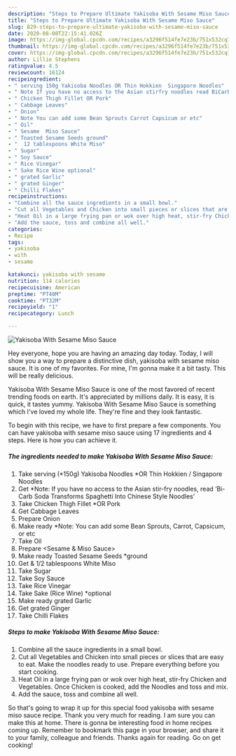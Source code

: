 ```yaml
---
description: "Steps to Prepare Ultimate Yakisoba With Sesame Miso Sauce"
title: "Steps to Prepare Ultimate Yakisoba With Sesame Miso Sauce"
slug: 829-steps-to-prepare-ultimate-yakisoba-with-sesame-miso-sauce
date: 2020-08-08T22:15:41.026Z
image: https://img-global.cpcdn.com/recipes/a3296f514fe7e23b/751x532cq70/yakisoba-with-sesame-miso-sauce-recipe-main-photo.jpg
thumbnail: https://img-global.cpcdn.com/recipes/a3296f514fe7e23b/751x532cq70/yakisoba-with-sesame-miso-sauce-recipe-main-photo.jpg
cover: https://img-global.cpcdn.com/recipes/a3296f514fe7e23b/751x532cq70/yakisoba-with-sesame-miso-sauce-recipe-main-photo.jpg
author: Lillie Stephens
ratingvalue: 4.5
reviewcount: 16124
recipeingredient:
- " serving 150g Yakisoba Noodles OR Thin Hokkien  Singapore Noodles"
- " Note If you have no access to the Asian stirfry noodles read BiCarb Soda Transforms Spaghetti Into Chinese Style Noodles"
- " Chicken Thigh Fillet OR Pork"
- " Cabbage Leaves"
- " Onion"
- " Note You can add some Bean Sprouts Carrot Capsicum or etc"
- " Oil"
- " Sesame  Miso Sauce"
- " Toasted Sesame Seeds ground"
- "  12 tablespoons White Miso"
- " Sugar"
- " Soy Sauce"
- " Rice Vinegar"
- " Sake Rice Wine optional"
- " grated Garlic"
- " grated Ginger"
- " Chilli Flakes"
recipeinstructions:
- "Combine all the sauce ingredients in a small bowl."
- "Cut all Vegetables and Chicken into small pieces or slices that are easy to eat. Make the noodles ready to use. Prepare everything before you start cooking."
- "Heat Oil in a large frying pan or wok over high heat, stir-fry Chicken and Vegetables. Once Chicken is cooked, add the Noodles and toss and mix."
- "Add the sauce, toss and combine all well."
categories:
- Recipe
tags:
- yakisoba
- with
- sesame

katakunci: yakisoba with sesame 
nutrition: 114 calories
recipecuisine: American
preptime: "PT40M"
cooktime: "PT32M"
recipeyield: "1"
recipecategory: Lunch

---
```



![Yakisoba With Sesame Miso Sauce](https://img-global.cpcdn.com/recipes/a3296f514fe7e23b/751x532cq70/yakisoba-with-sesame-miso-sauce-recipe-main-photo.jpg)

Hey everyone, hope you are having an amazing day today. Today, I will show you a way to prepare a distinctive dish, yakisoba with sesame miso sauce. It is one of my favorites. For mine, I'm gonna make it a bit tasty. This will be really delicious.

Yakisoba With Sesame Miso Sauce is one of the most favored of recent trending foods on earth. It's appreciated by millions daily. It is easy, it is quick, it tastes yummy. Yakisoba With Sesame Miso Sauce is something which I've loved my whole life. They're fine and they look fantastic.




To begin with this recipe, we have to first prepare a few components. You can have yakisoba with sesame miso sauce using 17 ingredients and 4 steps. Here is how you can achieve it.

<!--inarticleads1-->

##### The ingredients needed to make Yakisoba With Sesame Miso Sauce:

1. Take  serving (*150g) Yakisoba Noodles *OR Thin Hokkien / Singapore Noodles
1. Get  *Note: If you have no access to the Asian stir-fry noodles, read ‘Bi-Carb Soda Transforms Spaghetti Into Chinese Style Noodles’
1. Take  Chicken Thigh Fillet *OR Pork
1. Get  Cabbage Leaves
1. Prepare  Onion
1. Make ready  *Note: You can add some Bean Sprouts, Carrot, Capsicum, or etc
1. Take  Oil
1. Prepare  &lt;Sesame &amp; Miso Sauce&gt;
1. Make ready  Toasted Sesame Seeds *ground
1. Get  &amp; 1/2 tablespoons White Miso
1. Take  Sugar
1. Take  Soy Sauce
1. Take  Rice Vinegar
1. Take  Sake (Rice Wine) *optional
1. Make ready  grated Garlic
1. Get  grated Ginger
1. Take  Chilli Flakes




<!--inarticleads2-->

##### Steps to make Yakisoba With Sesame Miso Sauce:

1. Combine all the sauce ingredients in a small bowl.
1. Cut all Vegetables and Chicken into small pieces or slices that are easy to eat. Make the noodles ready to use. Prepare everything before you start cooking.
1. Heat Oil in a large frying pan or wok over high heat, stir-fry Chicken and Vegetables. Once Chicken is cooked, add the Noodles and toss and mix.
1. Add the sauce, toss and combine all well.




So that's going to wrap it up for this special food yakisoba with sesame miso sauce recipe. Thank you very much for reading. I am sure you can make this at home. There is gonna be interesting food in home recipes coming up. Remember to bookmark this page in your browser, and share it to your family, colleague and friends. Thanks again for reading. Go on get cooking!
